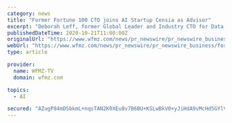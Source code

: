 ```yaml
---
category: news
title: "Former Fortune 100 CTO joins AI Startup Censia as Advisor"
excerpt: "Deborah Leff, former Global Leader and Industry CTO for Data Science and AI at IBM, has joined AI startup Censia as a board"
publishedDateTime: 2020-10-21T11:00:00Z
originalUrl: "https://www.wfmz.com/news/pr_newswire/pr_newswire_business/former-fortune-100-cto-joins-ai-startup-censia-as-advisor/article_2022fa84-2389-5e3a-9a62-49213ebbcc8c.html"
webUrl: "https://www.wfmz.com/news/pr_newswire/pr_newswire_business/former-fortune-100-cto-joins-ai-startup-censia-as-advisor/article_2022fa84-2389-5e3a-9a62-49213ebbcc8c.html"
type: article

provider:
  name: WFMZ-TV
  domain: wfmz.com

topics:
  - AI

secured: "AZugP84mDSbkmL+nqsTAN2K0XEu8v7B6BU+KSLwBkV0+yJiHdA9vMcHd5GYlVkgJFT6+6pHg6DABXP5QRkwLyf17L7oWUnWTQCHD95PuZmATDTD0/lTTr1tvIKSHDz/Dyzj6zpZ+pQzXlZoaZIGClEYbd5uQ4eAXHllvey8vKvguT/DtcTsFPJKQqvtlk8tKgXSlM2a2bNKmdzboLnP62tRJc+j06dH40E+kQlHrxnVvxXR7XNSQxu4Tp4sbjuQWywZpo9tCOJntU7HHDvYvpAtertVoU7TdNuvyQlJGorfmcVxtivHAXN4n2pugtQkQoWMMzHYEUfL0Dcrg5NdX1oCyRZQYnBdrnUXR3O4cOWw=;7qv4MnqMEURnNdpN4Qko7Q=="
---
```



